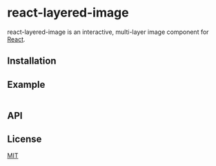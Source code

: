 # react-layered-image

react-layered-image is an interactive, multi-layer image component for
[React](https://reactjs.org/).

## Installation

## Example

```ts
```

## API

## License

[MIT](./LICENSE)
